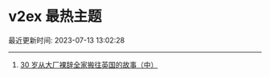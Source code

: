 # v2ex 最热主题

最近更新时间: 2023-07-13 13:02:28

--- 
1. [30 岁从大厂裸辞全家搬往英国的故事（中）](https://www.v2ex.com/t/956323) 

